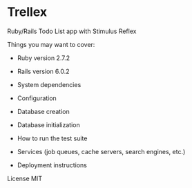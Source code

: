 # Trellex

Ruby/Rails Todo List app with Stimulus Reflex

Things you may want to cover:

* Ruby version  2.7.2

* Rails version  6.0.2

* System dependencies

* Configuration

* Database creation

* Database initialization

* How to run the test suite

* Services (job queues, cache servers, search engines, etc.)

* Deployment instructions

License MIT
